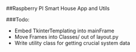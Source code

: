 ##Raspberry PI Smart House App and Utils

###Todo:
- Embed TkinterTemplating into mainFrame
- Move Frames into Classes/ out of layout.py
- Write utility class for getting crucial system data
 